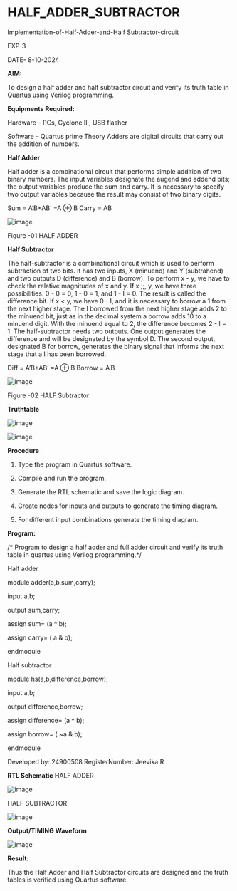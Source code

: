 # HALF_ADDER_SUBTRACTOR

Implementation-of-Half-Adder-and-Half Subtractor-circuit

EXP-3

DATE- 8-10-2024

**AIM:**

To design a half adder and half subtractor circuit and verify its truth table in Quartus using Verilog programming.

**Equipments Required:**

Hardware – PCs, Cyclone II , USB flasher 

Software – Quartus prime Theory Adders are digital circuits that carry out the addition of numbers.

**Half Adder**

Half adder is a combinational circuit that performs simple addition of two binary numbers. The input variables designate the augend and addend bits; the output variables produce the sum and carry. It is necessary to specify two output variables because the result may consist of two binary digits.

Sum = A’B+AB’ =A ⊕ B Carry = AB

![image](https://github.com/naavaneetha/HALF_ADDER_SUBTRACTOR/assets/154305477/bd4a0b2c-cdbc-4184-ab08-81578f121e1f)

Figure -01 HALF ADDER

**Half Subtractor**

The half-subtractor is a combinational circuit which is used to perform subtraction of two bits. It has two inputs, X (minuend) and Y (subtrahend) and two outputs D (difference) and B (borrow). To perform x - y, we have to check the relative magnitudes of x and y. If x ;;, y, we have three possibilities: 0 - 0 = 0, 1 - 0 = 1, and 1 - I = 0. The result is called the difference bit. If x < y, we have 0 - I, and it is necessary to borrow a 1 from the next higher stage. The I borrowed from the next higher stage adds 2 to the minuend bit, just as in the decimal system a borrow adds 10 to a minuend digit. With the minuend equal to 2, the difference becomes 2 - I = 1. The half-subtractor needs two outputs. One output generates the difference and will be designated by the symbol D. The second output, designated B for borrow, generates the binary signal that informs the next stage that a I has been borrowed. 

Diff = A’B+AB’ =A ⊕ B
Borrow = A’B

 ![image](https://github.com/naavaneetha/HALF_ADDER_SUBTRACTOR/assets/154305477/d76b099c-513f-4e7c-843a-e2fd028a531a)

Figure -02 HALF Subtractor

**Truthtable**

![image](https://github.com/user-attachments/assets/6be3f9a8-e320-485d-8226-fa7ce0c188e4)

![image](https://github.com/user-attachments/assets/190ecddf-357e-479a-ae95-80d968ec27c2)


**Procedure**

1.	Type the program in Quartus software.

2.	Compile and run the program.

3.	Generate the RTL schematic and save the logic diagram.

4.	Create nodes for inputs and outputs to generate the timing diagram.

5.	For different input combinations generate the timing diagram.


**Program:**

/* Program to design a half adder and full adder circuit and verify its truth table in quartus using Verilog programming.*/

Half adder

module adder(a,b,sum,carry);

input a,b;

output sum,carry;

assign sum= (a ^ b);

assign carry= ( a & b);

endmodule

Half subtractor

module hs(a,b,difference,borrow);

input a,b;

output difference,borrow;

assign difference= (a ^ b);

assign borrow= ( ~a & b);

endmodule

Developed by: 24900508
RegisterNumber: Jeevika R

**RTL Schematic**
HALF ADDER

![image](https://github.com/user-attachments/assets/77384ee5-c8d0-453e-a258-bab34faffdd3)

HALF SUBTRACTOR

![image](https://github.com/user-attachments/assets/ac8c5eee-7bc4-4dc7-b7c3-f32cffc21bcc)

**Output/TIMING Waveform**

![image](https://github.com/user-attachments/assets/1b846eb1-91f3-4922-bd90-4f1329396d1e)


**Result:**

Thus the Half Adder and Half Subtractor circuits are designed and the truth tables is
verified using Quartus software.

